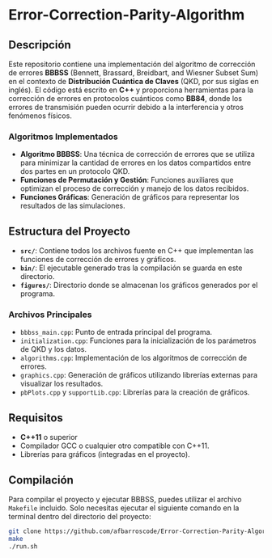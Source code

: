# Error-Correction-Parity-Algorithm

## Descripción

Este repositorio contiene una implementación del algoritmo de corrección de errores **BBBSS** (Bennett, Brassard, Breidbart, and Wiesner Subset Sum) en el contexto de **Distribución Cuántica de Claves** (QKD, por sus siglas en inglés). El código está escrito en **C++** y proporciona herramientas para la corrección de errores en protocolos cuánticos como **BB84**, donde los errores de transmisión pueden ocurrir debido a la interferencia y otros fenómenos físicos.

### Algoritmos Implementados

- **Algoritmo BBBSS**: Una técnica de corrección de errores que se utiliza para minimizar la cantidad de errores en los datos compartidos entre dos partes en un protocolo QKD.
- **Funciones de Permutación y Gestión**: Funciones auxiliares que optimizan el proceso de corrección y manejo de los datos recibidos.
- **Funciones Gráficas**: Generación de gráficos para representar los resultados de las simulaciones.

## Estructura del Proyecto

- **`src/`**: Contiene todos los archivos fuente en C++ que implementan las funciones de corrección de errores y gráficos.
- **`bin/`**: El ejecutable generado tras la compilación se guarda en este directorio.
- **`figures/`**: Directorio donde se almacenan los gráficos generados por el programa.

### Archivos Principales

- `bbbss_main.cpp`: Punto de entrada principal del programa.
- `initialization.cpp`: Funciones para la inicialización de los parámetros de QKD y los datos.
- `algorithms.cpp`: Implementación de los algoritmos de corrección de errores.
- `graphics.cpp`: Generación de gráficos utilizando librerías externas para visualizar los resultados.
- `pbPlots.cpp` y `supportLib.cpp`: Librerías para la creación de gráficos.

## Requisitos

- **C++11** o superior
- Compilador GCC o cualquier otro compatible con C++11.
- Librerías para gráficos (integradas en el proyecto).

## Compilación

Para compilar el proyecto y ejecutar BBBSS, puedes utilizar el archivo `Makefile` incluido. Solo necesitas ejecutar el siguiente comando en la terminal dentro del directorio del proyecto:

```bash
git clone https://github.com/afbarroscode/Error-Correction-Parity-Algorithm.git
make
./run.sh


